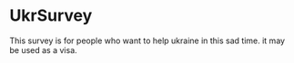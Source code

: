# UkrSurvey
This survey is for people who want to help ukraine in this sad time. it may be used as a visa.
